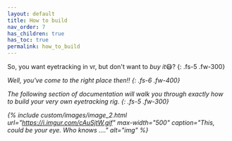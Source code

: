 ```yaml
---
layout: default
title: How to build
nav_order: 7
has_children: true
has_toc: true
permalink: how_to_build
---
```


So, you want eyetracking in vr, but don't want to _buy it_😷?
{: .fs-5 .fw-300}

<i>Well, you've come to the right place then‼<i>
{: .fs-6 .fw-400}

The following section of documentation will walk you through exactly how to build your very own eyetracking rig.
{: .fs-5 .fw-300}

{% include custom/images/image_2.html url="https://i.imgur.com/cAuSjtW.gif" max-width="500" caption="This, could be your eye. Who knows ...." alt="img" %}
